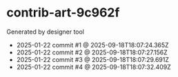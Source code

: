 # contrib-art-9c962f
Generated by designer tool
- 2025-01-22 commit #1 @ 2025-09-18T18:07:24.365Z
- 2025-01-22 commit #2 @ 2025-09-18T18:07:27.156Z
- 2025-01-22 commit #3 @ 2025-09-18T18:07:29.691Z
- 2025-01-22 commit #4 @ 2025-09-18T18:07:32.409Z
